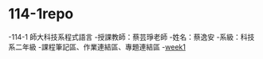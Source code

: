 # 114-1repo
-114-1 師大科技系程式語言
-授課教師：蔡芸琤老師
-姓名：蔡逸安
-系級：科技系二年級
-課程筆記區、作業連結區、專題連結區
-[week1](https://github.com/41371108H/114-1repo/blob/main/recorder_with_greetings_csv_py.ipynb)
